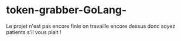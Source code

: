 # token-grabber-GoLang-
Le projet n'est pas encore finie on travaille encore dessus donc soyez patients s'il vous plait ! 

